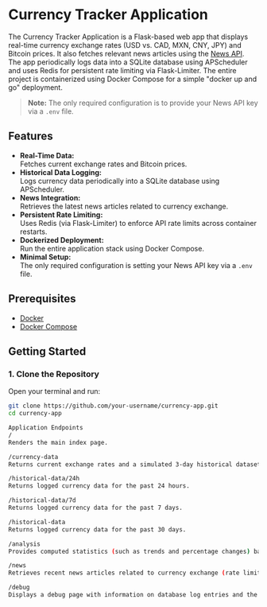 # Currency Tracker Application

The Currency Tracker Application is a Flask-based web app that displays real-time currency exchange rates (USD vs. CAD, MXN, CNY, JPY) and Bitcoin prices. It also fetches relevant news articles using the [News API](https://newsapi.org/). The app periodically logs data into a SQLite database using APScheduler and uses Redis for persistent rate limiting via Flask-Limiter. The entire project is containerized using Docker Compose for a simple "docker up and go" deployment.

> **Note:** The only required configuration is to provide your News API key via a `.env` file.

## Features

- **Real-Time Data:**  
  Fetches current exchange rates and Bitcoin prices.
- **Historical Data Logging:**  
  Logs currency data periodically into a SQLite database using APScheduler.
- **News Integration:**  
  Retrieves the latest news articles related to currency exchange.
- **Persistent Rate Limiting:**  
  Uses Redis (via Flask-Limiter) to enforce API rate limits across container restarts.
- **Dockerized Deployment:**  
  Run the entire application stack using Docker Compose.
- **Minimal Setup:**  
  The only required configuration is setting your News API key via a `.env` file.

## Prerequisites

- [Docker](https://www.docker.com/)
- [Docker Compose](https://docs.docker.com/compose/)

## Getting Started

### 1. Clone the Repository

Open your terminal and run:

```bash
git clone https://github.com/your-username/currency-app.git
cd currency-app

Application Endpoints
/
Renders the main index page.

/currency-data
Returns current exchange rates and a simulated 3-day historical dataset for demonstration purposes.

/historical-data/24h
Returns logged currency data for the past 24 hours.

/historical-data/7d
Returns logged currency data for the past 7 days.

/historical-data
Returns logged currency data for the past 30 days.

/analysis
Provides computed statistics (such as trends and percentage changes) based on logged data.

/news
Retrieves recent news articles related to currency exchange (rate limited to 10 requests per minute).

/debug
Displays a debug page with information on database log entries and the scheduler status.
